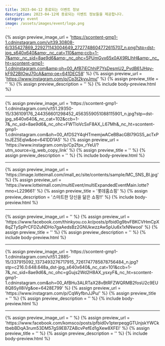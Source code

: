 ```yaml
---
title: 2023-04-12 종료되는 이벤트 정보
description: 2023-04-12에 종료되는 이벤트 정보들을 제공합니다.
category: event
image: /assets/images/event/logo.png
---
```

{% assign preview_image_url = 'https://scontent-gmp1-1.cdninstagram.com/v/t39.30808-6/335427869_229271143004649_2727748604772615707_n.png?stp=dst-jpg_s640x640&amp;_nc_cat=110&amp;ccb=1-7&amp;_nc_sid=8ae9d6&amp;_nc_ohc=5PUmGvx65x0AX9RLlhH&amp;_nc_ht=scontent-gmp1-1.cdninstagram.com&amp;oh=00_AfB7iEChhiP7YsDesmU2_PvdB61JHqy-kF9Z2BIOwJ70cA&amp;oe=641DEC58' %}
{% assign preview_url = 'https://www.instagram.com/p/Cp3t2kyvJmv/' %}
{% assign preview_title = '' %}
{% assign preview_description = '' %}
{% include body-preview.html %}
<hr>{% assign preview_image_url = 'https://scontent-gmp1-1.cdninstagram.com/v/t51.29350-15/336109176_244356601298452_4563559051088115901_n.jpg?stp=dst-jpg_s640x640&amp;_nc_cat=102&amp;ccb=1-7&amp;_nc_sid=8ae9d6&amp;_nc_ohc=FWTIoVcSxF8AX_L67Mh&amp;_nc_ht=scontent-gmp1-1.cdninstagram.com&amp;oh=00_AfDS2Y4qHTmemjwACeBBacGBl79GS5_acTxPtoJEZ5Eqlw&amp;oe=641DD1A5' %}
{% assign preview_url = 'https://www.instagram.com/p/Cp2fpx_rYeU/?utm_source=ig_web_copy_link' %}
{% assign preview_title = '' %}
{% assign preview_description = '' %}
{% include body-preview.html %}
<hr>{% assign preview_image_url = 'https://image.lotteimall.com/imall_ec/site/contents/sample/MC_SNS_BI.jpg' %}
{% assign preview_url = 'https://www.lotteimall.com/multiEvent/multiExpandedEventMain.lotte?mno=L229661' %}
{% assign preview_title = '롯데홈쇼핑' %}
{% assign preview_description = '스마트한 당신을 닮은 쇼핑!!' %}
{% include body-preview.html %}
<hr>{% assign preview_image_url = '' %}
{% assign preview_url = 'https://www.facebook.com/thinkyou.co.kr/posts/pfbid0g9bvFBKCVHmCpX8qZTySpPrCFDZuNDHo7gaAedsBz2GNUkwzzAw5pUu6x1xNNwool' %}
{% assign preview_title = '' %}
{% assign preview_description = '' %}
{% include body-preview.html %}
<hr>{% assign preview_image_url = 'https://scontent-gmp1-1.cdninstagram.com/v/t51.2885-15/337915092_1373493276717915_7261747785878756484_n.jpg?stp=c216.0.648.648a_dst-jpg_s640x640&amp;_nc_cat=101&amp;ccb=1-7&amp;_nc_sid=8ae9d6&amp;_nc_ohc=gGujs2Wd2H8AX_ysxyF&amp;_nc_ht=scontent-gmp1-1.cdninstagram.com&amp;oh=00_AfBHu3ALRTaX28vBtRFZWQRMB2fosU2c9EU8Q8SyIl8iVg&amp;oe=6428E799' %}
{% assign preview_url = 'https://www.instagram.com/p/CqWyfbnJJPu/' %}
{% assign preview_title = '' %}
{% assign preview_description = '' %}
{% include body-preview.html %}
<hr>{% assign preview_image_url = '' %}
{% assign preview_url = 'https://www.facebook.com/komsco/posts/pfbid0v1pterpeqgGTUnjskYWCktbebBDqA3rum53DM57gS9EB7ZABcvPefEd1gXew8XFEl' %}
{% assign preview_title = '' %}
{% assign preview_description = '' %}
{% include body-preview.html %}